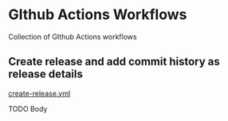 # GIthub Actions Workflows

Collection of GIthub Actions workflows

## Create release and add commit history as release details

[create-release.yml](/.github/workflows/create-release.yml)

TODO Body
